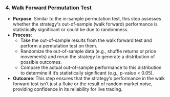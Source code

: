 ### 4. Walk Forward Permutation Test
   - **Purpose**: Similar to the in-sample permutation test, this step assesses whether the strategy's out-of-sample (walk forward) performance is statistically significant or could be due to randomness.
   - **Process**:
     - Take the out-of-sample results from the walk forward test and perform a permutation test on them.
     - Randomize the out-of-sample data (e.g., shuffle returns or price movements) and rerun the strategy to generate a distribution of possible outcomes.
     - Compare the actual out-of-sample performance to this distribution to determine if it’s statistically significant (e.g., p-value < 0.05).
   - **Outcome**: This step ensures that the strategy’s performance in the walk forward test isn’t just a fluke or the result of random market noise, providing confidence in its reliability for live trading.
